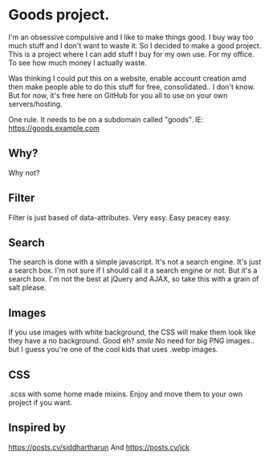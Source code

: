 # Goods project.
I'm an obsessive compulsive and I like to make things good. I buy way too much stuff and I don't want to waste it. So I decided to make a good project. This is a project where I can add stuff I buy for my own use. For my office. To see how much money I actually waste.

Was thinking I could put this on a website, enable account creation amd then make people able to do this stuff for free, consolidated.. I don't know. But for now, it's free here on GitHub for you all to use on your own servers/hosting.

One rule. It needs to be on a subdomain called "goods".
IE: https://goods.example.com

## Why?
Why not?

## Filter
Filter is just based of data-attributes. Very easy. Easy peacey easy.

## Search
The search is done with a simple javascript. It's not a search engine. It's just a search box. I'm not sure if I should call it a search engine or not. But it's a search box. I'm not the best at jQuery and AJAX, so take this with a grain of salt please.

## Images
If you use images with white background, the CSS will make them look like they have a no background. Good eh? *smile* No need for big PNG images.. but I guess you're one of the cool kids that uses .webp images.

## CSS
.scss with some home made mixins. Enjoy and move them to your own project if you want.


## Inspired by 
https://posts.cv/siddhartharun
And
https://posts.cv/jck
